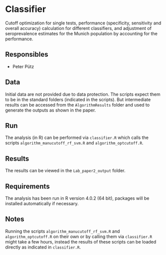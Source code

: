 # Classifier

Cutoff optimization for single tests, performance (specificity, sensitivity and overall accuracy) calculation for different classifiers, and adjustment of seroprevalence estimates for the Munich population by accounting for the performance.

## Responsibles

* Peter Pütz

## Data

Initial data are not provided due to data protection. The scripts expect them to be in the standard folders (indicated in the scripts).
But intermediate results can be accessed from the `AlgorithmResults` folder and used to generate the outputs as shown in the paper. 

## Run

The analysis (in R) can be performed via `classifier.R` which calls the scripts `algorithm_manucutoff_rf_svm.R` and `algorithm_optcutoff.R`.

## Results

The results can be viewed in the `Lab_paper2_output` folder.

## Requirements

The analysis has been run in R version 4.0.2 (64 bit), packages will be installed automatically if necessary.

## Notes

Running the scripts `algorithm_manucutoff_rf_svm.R` and `algorithm_optcutoff.R` on their own or by calling them via
`classifier.R` might take a few hours, instead the results of these scripts can be loaded directly as indicated in `classifier.R`.
